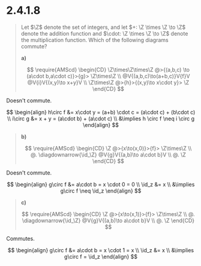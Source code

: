# 2.4.1.8 

<!--
https://math.meta.stackexchange.com/questions/2324/how-to-draw-a-commutative-diagram
-->

> Let $\Z$ denote the set of integers, and let $+: \Z \times \Z \to \Z$ denote
> the addition function and $\cdot: \Z \times \Z \to \Z$ denote the
> multiplication function. Which of the following diagrams commute?
>
> **a)**  
>
> $$
\require{AMScd}
\begin{CD}
\Z\times\Z\times\Z @>{(a,b,c) \to (a\cdot b,a\cdot c)}>{g}> \Z\times\Z \\
@V{(a,b,c)\to(a+b,c)}V{f}V @V{i}V{(x,y)\to x+y}V \\
\Z\times\Z @>{h}>{(x,y)\to x\cdot y}> \Z
\end{CD}
$$

Doesn't commute.   

$$
\begin{align}
h\circ f &= x\cdot y = (a+b) \cdot c = (a\cdot c) + (b\cdot c) \\
i\circ g &= x + y = (a\cdot b) + (a\cdot c) \\
&\implies h \circ f \neq i \circ g
\end{align}
$$

> **b)**
> 
> $$
\require{AMScd}
\begin{CD}
\Z @>{x\to(x,0)}>{f}> \Z\times\Z \\
@. \diagdownarrow{\id_\Z} @V{g}V{(a,b)\to a\cdot b}V \\
@. \Z
\end{CD}
$$

Doesn't commute.

$$
\begin{align}
g\circ f &= a\cdot b = x \cdot 0 = 0 \\
\id_z &= x \\
&\implies g\circ f \neq \id_z
\end{align}
$$

> **c)**
> 
> $$
\require{AMScd}
\begin{CD}
\Z @>{x\to(x,1)}>{f}> \Z\times\Z \\
@. \diagdownarrow{\id_\Z} @V{g}V{(a,b)\to a\cdot b}V \\
@. \Z
\end{CD}
$$

Commutes.

$$
\begin{align}
g\circ f &= a\cdot b = x \cdot 1 = x \\
\id_z &= x \\
&\implies g\circ f = \id_z
\end{align}
$$
